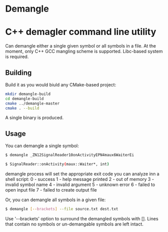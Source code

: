 # Demangle
C++ demagler command line utility
=================================

Can demangle either a single given symbol or all symbols in a file. At the moment, only C++ GCC mangling scheme is supported. Libc-based system is required.


Building
--------

Build it as you would biuld any CMake-based project:

```bash
mkdir demangle-build
cd demangle-build
cmake ../demangle-master
cmake . --build
```

A single binary is produced.


Usage
-----

You can demangle a single symbol:

```bash
$ demangle _ZN12SignalReader10onActivityEPN4maux6WaiterEi
```

```bash
$ SignalReader::onActivity(maux::Waiter*, int)
```

demangle process will set the appropriate exit code you can analyze inn a shell script:
0 - success
1 - help message printed
2 - out of memory
3 - invalid symbol name
4 - invalid argument
5 - unknown error
6 - failed to open input file
7 - failed to create output file

Or, you can demangle all symbols in a given file:

```bash
$ demangle [--brackets] --file source.txt dest.txt
```

Use '--brackets' option to surround the demangled symbols with [].
Lines that contain no symbols or un-demangable symbols are left intact.
